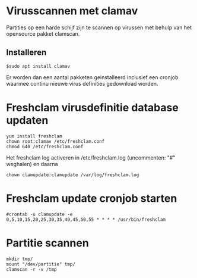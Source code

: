 # Virusscannen met clamav

Partities op een harde schijf zijn te scannen op virussen met behulp van het opensource pakket clamscan. 

## Installeren

    $sudo apt install clamav

Er worden dan een aantal pakketen geinstalleerd inclusief een cronjob waarmee continu nieuwe virus definities gedownload worden.

# Freshclam virusdefinitie database updaten

    yum install freshclam
    chown root:clamav /etc/freshclam.conf
    chmod 640 /etc/freshclam.conf

Het freshclam log activeren in /etc/freshclam.log (uncommenten: "#" weghalen) en daarna 

    chown clamupdate:clamupdate /var/log/freshclam.log 

# Freshclam update cronjob starten 

    #crontab -u clamupdate -e 
    0,5,10,15,20,25,30,35,40,45,50,55 * * * * /usr/bin/freshclam

# Partitie scannen

    mkdir tmp/
    mount "/dev/partitie" tmp/
    clamscan -r -v /tmp 
